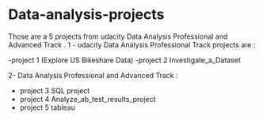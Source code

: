 # Data-analysis-projects
Those are a 5 projects from udacity Data Analysis Professional and Advanced Track .
1 - udacity Data Analysis Professional Track projects are :

-project 1 (Explore US Bikeshare Data)
-project 2 Investigate_a_Dataset

2- Data Analysis Professional and Advanced Track :
- project 3 SQL project
- project 4  Analyze_ab_test_results_project
- project 5  tableau

